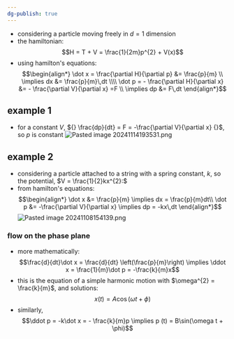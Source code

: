 ```yaml
---
dg-publish: true
---
```


- considering a particle moving freely in $d=1$ dimension
- the hamiltonian: 
$$H = T + V = \frac{1}{2m}p^{2} + V(x)$$
- using hamilton's equations: 
$$\begin{align*}
	\dot x = \frac{\partial H}{\partial p} &= \frac{p}{m} \\
	\implies  dx &= \frac{p}{m}\,dt \\\\
	\dot p  = - \frac{\partial H}{\partial x} &= - \frac{\partial V}{\partial x} =F \\
	\implies dp &= F\,dt
\end{align*}$$
## example 1
- for a constant $V$, ${} \frac{dp}{dt} = F = -\frac{\partial V}{\partial x} {}$, so $p$ is constant
![Pasted image 20241114193531.png](/img/user/pics/Pasted%20image%2020241114193531.png)

## example 2
- considering a particle attached to a string with a spring constant, $k$, so the potential, $V = \frac{1}{2}kx^{2}:$ 
- from hamilton's equations: 
$$\begin{align*}
	\dot x &= \frac{p}{m}  \implies dx = \frac{p}{m}dt\\
	\dot p &= -\frac{\partial V}{\partial x} \implies dp = -kx\,dt
\end{align*}$$
![Pasted image 20241108154139.png](/img/user/pics/Pasted%20image%2020241108154139.png)
### flow on the phase plane
- more mathematically: 
$$\frac{d}{dt}\dot x = \frac{d}{dt} \left(\frac{p}{m}\right) \implies \ddot x = \frac{1}{m}\dot p = -\frac{k}{m}x$$
- this is the equation of a simple harmonic motion with $\omega^{2} = \frac{k}{m}$, and solutions: 
$$x(t) = A \cos(\omega t + \phi)$$
- similarly, 
$$\ddot p = -k\dot x = - \frac{k}{m}p \implies p (t) = B\sin(\omega t + \phi)$$
